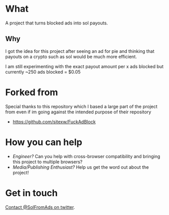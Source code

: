 # What
A project that turns blocked ads into sol payouts.

## Why

I got the idea for this project after seeing an ad for pie and thinking that payouts on a crypto such as sol would be much more efficient.

I am still experimenting with the exact payout amount per x ads blocked but currently ~250 ads blocked = $0.05

# Forked from

Special thanks to this repository which I based a large part of the project from even if im going against the intended purpose of their repository

* https://github.com/sitexw/FuckAdBlock

# How you can help

* _Engineer?_ Can you help with cross-browser compatibility and bringing this project to multiple browsers?
* _Media/Publishing Enthusiast?_ Help us get the word out about the project!

# Get in touch

[Contact @SolFromAds on twitter](http://twitter.com/SolFromAds).
